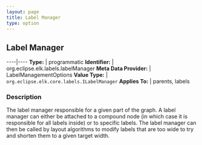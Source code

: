 ```yaml
---
layout: page
title: Label Manager
type: option
---
```

## Label Manager

----|----
**Type:** | programmatic
**Identifier:** | org.eclipse.elk.labels.labelManager
**Meta Data Provider:** | LabelManagementOptions
**Value Type:** | `org.eclipse.elk.core.labels.ILabelManager`
**Applies To:** | parents, labels


### Description
The label manager responsible for a given part of the graph. A label manager can either be attached to a compound node (in which case it is responsible for all labels inside) or to specific labels. The label manager can then be called by layout algorithms to modify labels that are too wide to try and shorten them to a given target width.

